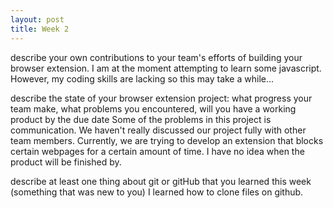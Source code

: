 ```yaml
---
layout: post
title: Week 2
---
```



describe your own contributions to your team's efforts of building your browser extension.
I am at the moment attempting to learn some javascript.  However, my coding skills are lacking so this may take a while...


describe the state of your browser extension project: what progress your team make, what problems you encountered, will you have a working product by the due date
Some of the problems in this project is communication. We haven't really discussed our project fully with other team members. Currently, we are trying to develop an extension that blocks certain webpages for a certain amount of time.  I have no idea when the product will be finished by.

describe at least one thing about git or gitHub that you learned this week (something that was new to you)
I learned how to clone files on github.

